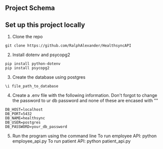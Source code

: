 ## Project Schema



## Set up this project locally
1. Clone the repo
```
git clone https://github.com/RalphAlexander/HealthsyncAPI
```
2. Install dotenv and psycopg2
```
pip install python-dotenv
pip install psycopg2
```
3. Create the database using postgres
```
\i file_path_to_database
```

4. Create a .env file with the following information. Don't forgot to change the password to ur db password and none of these are encased with ""
```
DB_HOST=localhost
DB_PORT=5432
DB_NAME=healthsync
DB_USER=postgres
DB_PASSWORD=your_db_password
```
5. Run the program using the command line
To run employee API: python employee_api.py
To run patient API: python patient_api.py

